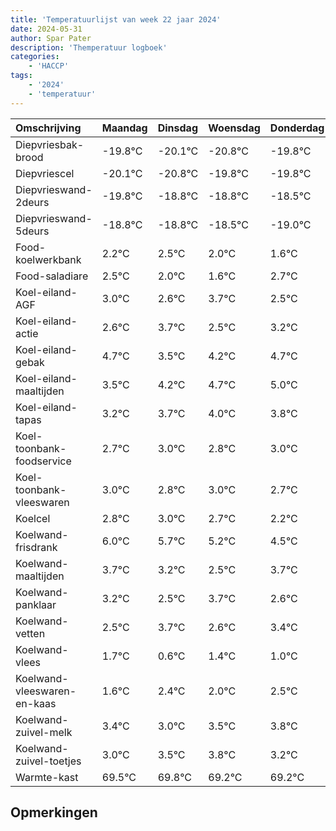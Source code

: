 ```yaml
---
title: 'Temperatuurlijst van week 22 jaar 2024'
date: 2024-05-31
author: Spar Pater
description: 'Themperatuur logboek'
categories:
    - 'HACCP'
tags:
    - '2024'
    - 'temperatuur'
---
```

|Omschrijving|Maandag|Dinsdag|Woensdag|Donderdag|Vrijdag|Zaterdag|Zondag|
|:---|:---|:---|:---|:---|:---|:---|:---|
|Diepvriesbak-brood|-19.8°C|-20.1°C|-20.8°C|-19.8°C|-19.8°C| | |
|Diepvriescel|-20.1°C|-20.8°C|-19.8°C|-19.8°C|-19.5°C| | |
|Diepvrieswand-2deurs|-19.8°C|-18.8°C|-18.8°C|-18.5°C|-19.0°C| | |
|Diepvrieswand-5deurs|-18.8°C|-18.8°C|-18.5°C|-19.0°C|-19.4°C| | |
|Food-koelwerkbank|2.2°C|2.5°C|2.0°C|1.6°C|2.7°C| | |
|Food-saladiare|2.5°C|2.0°C|1.6°C|2.7°C|1.5°C| | |
|Koel-eiland-AGF|3.0°C|2.6°C|3.7°C|2.5°C|3.2°C| | |
|Koel-eiland-actie|2.6°C|3.7°C|2.5°C|3.2°C|3.7°C| | |
|Koel-eiland-gebak|4.7°C|3.5°C|4.2°C|4.7°C|5.0°C| | |
|Koel-eiland-maaltijden|3.5°C|4.2°C|4.7°C|5.0°C|4.8°C| | |
|Koel-eiland-tapas|3.2°C|3.7°C|4.0°C|3.8°C|4.0°C| | |
|Koel-toonbank-foodservice|2.7°C|3.0°C|2.8°C|3.0°C|2.7°C| | |
|Koel-toonbank-vleeswaren|3.0°C|2.8°C|3.0°C|2.7°C|2.2°C| | |
|Koelcel|2.8°C|3.0°C|2.7°C|2.2°C|1.5°C| | |
|Koelwand-frisdrank|6.0°C|5.7°C|5.2°C|4.5°C|5.7°C| | |
|Koelwand-maaltijden|3.7°C|3.2°C|2.5°C|3.7°C|2.6°C| | |
|Koelwand-panklaar|3.2°C|2.5°C|3.7°C|2.6°C|3.4°C| | |
|Koelwand-vetten|2.5°C|3.7°C|2.6°C|3.4°C|3.0°C| | |
|Koelwand-vlees|1.7°C|0.6°C|1.4°C|1.0°C|1.5°C| | |
|Koelwand-vleeswaren-en-kaas|1.6°C|2.4°C|2.0°C|2.5°C|2.8°C| | |
|Koelwand-zuivel-melk|3.4°C|3.0°C|3.5°C|3.8°C|3.2°C| | |
|Koelwand-zuivel-toetjes|3.0°C|3.5°C|3.8°C|3.2°C|3.2°C| | |
|Warmte-kast|69.5°C|69.8°C|69.2°C|69.2°C|69.0°C| | |

## Opmerkingen


